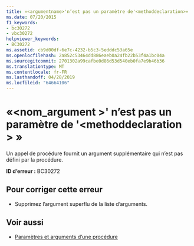 ```yaml
---
title: «<argumentname>'n’est pas un paramètre de'<methoddeclaration>»
ms.date: 07/20/2015
f1_keywords:
- bc30272
- vbc30272
helpviewer_keywords:
- BC30272
ms.assetid: cb9d00df-6e7c-4232-b5c3-5edddc53a65e
ms.openlocfilehash: 2a852c53464dd886eaeb0a24fb22b53f4a1bc04a
ms.sourcegitcommit: 2701302a99cafbe0d86d53d540eb0fa7e9b46b36
ms.translationtype: MT
ms.contentlocale: fr-FR
ms.lasthandoff: 04/28/2019
ms.locfileid: "64664106"
---
```

# <a name="argumentname-is-not-a-parameter-of-methoddeclaration"></a>«\<nom_argument >' n’est pas un paramètre de '\<methoddeclaration > »
Un appel de procédure fournit un argument supplémentaire qui n’est pas défini par la procédure.  
  
 **ID d’erreur :** BC30272  
  
## <a name="to-correct-this-error"></a>Pour corriger cette erreur  
  
- Supprimez l’argument superflu de la liste d’arguments.  
  
## <a name="see-also"></a>Voir aussi

- [Paramètres et arguments d’une procédure](../../visual-basic/programming-guide/language-features/procedures/procedure-parameters-and-arguments.md)
